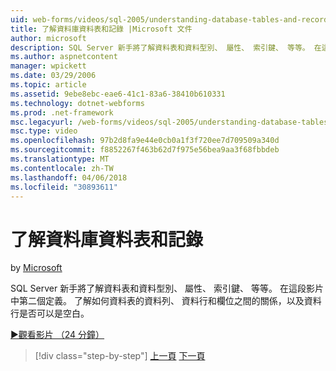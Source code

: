```yaml
---
uid: web-forms/videos/sql-2005/understanding-database-tables-and-records
title: 了解資料庫資料表和記錄 |Microsoft 文件
author: microsoft
description: SQL Server 新手將了解資料表和資料型別、 屬性、 索引鍵、 等等。 在這段影片中第二個定義。 了解資料表的資料列、 資料行...
ms.author: aspnetcontent
manager: wpickett
ms.date: 03/29/2006
ms.topic: article
ms.assetid: 9ebe8ebc-eae6-41c1-83a6-38410b610331
ms.technology: dotnet-webforms
ms.prod: .net-framework
msc.legacyurl: /web-forms/videos/sql-2005/understanding-database-tables-and-records
msc.type: video
ms.openlocfilehash: 97b2d8fa9e44e0cb0a1f3f720ee7d709509a340d
ms.sourcegitcommit: f8852267f463b62d7f975e56bea9aa3f68fbbdeb
ms.translationtype: MT
ms.contentlocale: zh-TW
ms.lasthandoff: 04/06/2018
ms.locfileid: "30893611"
---
```

<a name="understanding-database-tables-and-records"></a>了解資料庫資料表和記錄
====================
by [Microsoft](https://github.com/microsoft)

SQL Server 新手將了解資料表和資料型別、 屬性、 索引鍵、 等等。 在這段影片中第二個定義。 了解如何資料表的資料列、 資料行和欄位之間的關係，以及資料行是否可以是空白。

[&#9654;觀看影片 （24 分鐘）](https://channel9.msdn.com/Blogs/ASP-NET-Site-Videos/understanding-database-tables-and-records)

> [!div class="step-by-step"]
> [上一頁](what-is-a-database.md)
> [下一頁](more-about-column-data-types-and-other-properties.md)
